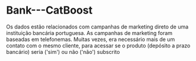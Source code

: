 # Bank---CatBoost
Os dados estão relacionados com campanhas de marketing direto de uma instituição bancária portuguesa. As campanhas de marketing foram baseadas em telefonemas. Muitas vezes, era necessário mais de um contato com o mesmo cliente, para acessar se o produto (depósito a prazo bancário) seria ('sim') ou não ('não') subscrito
